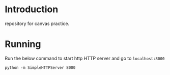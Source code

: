 # Introduction

repository for canvas practice.

# Running

Run the below command to start http HTTP server and go to `localhost:8000`
```
python -m SimpleHTTPServer 8000
```
